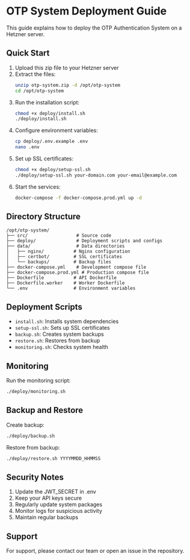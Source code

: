 # OTP System Deployment Guide

This guide explains how to deploy the OTP Authentication System on a Hetzner server.

## Quick Start

1. Upload this zip file to your Hetzner server
2. Extract the files:
   ```bash
   unzip otp-system.zip -d /opt/otp-system
   cd /opt/otp-system
   ```
3. Run the installation script:
   ```bash
   chmod +x deploy/install.sh
   ./deploy/install.sh
   ```
4. Configure environment variables:
   ```bash
   cp deploy/.env.example .env
   nano .env
   ```
5. Set up SSL certificates:
   ```bash
   chmod +x deploy/setup-ssl.sh
   ./deploy/setup-ssl.sh your-domain.com your-email@example.com
   ```
6. Start the services:
   ```bash
   docker-compose -f docker-compose.prod.yml up -d
   ```

## Directory Structure

```
/opt/otp-system/
├── src/                  # Source code
├── deploy/               # Deployment scripts and configs
├── data/                 # Data directories
│   ├── nginx/           # Nginx configuration
│   ├── certbot/         # SSL certificates
│   └── backups/         # Backup files
├── docker-compose.yml    # Development compose file
├── docker-compose.prod.yml # Production compose file
├── Dockerfile           # API Dockerfile
├── Dockerfile.worker    # Worker Dockerfile
└── .env                 # Environment variables
```

## Deployment Scripts

- `install.sh`: Installs system dependencies
- `setup-ssl.sh`: Sets up SSL certificates
- `backup.sh`: Creates system backups
- `restore.sh`: Restores from backup
- `monitoring.sh`: Checks system health

## Monitoring

Run the monitoring script:
```bash
./deploy/monitoring.sh
```

## Backup and Restore

Create backup:
```bash
./deploy/backup.sh
```

Restore from backup:
```bash
./deploy/restore.sh YYYYMMDD_HHMMSS
```

## Security Notes

1. Update the JWT_SECRET in .env
2. Keep your API keys secure
3. Regularly update system packages
4. Monitor logs for suspicious activity
5. Maintain regular backups

## Support

For support, please contact our team or open an issue in the repository.